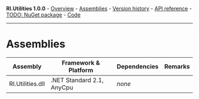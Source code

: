 **RI.Utilities 1.0.0**   -   [Overview](https://roteninformatik.github.io/UtilitiesDotNet/) - [Assemblies](assemblies.html) - [Version history](versionhistory.html) - [API reference](https://roteninformatik.github.io/UtilitiesDotNet/api/) - [TODO: NuGet package]() - [Code](https://github.com/RotenInformatik/UtilitiesDotNet)

------

# Assemblies

| Assembly         | Framework & Platform      | Dependencies | Remarks |
| ---------------- | ------------------------- | ------------ | ------- |
| RI.Utilities.dll | .NET Standard 2.1, AnyCpu | *none*       |         |

